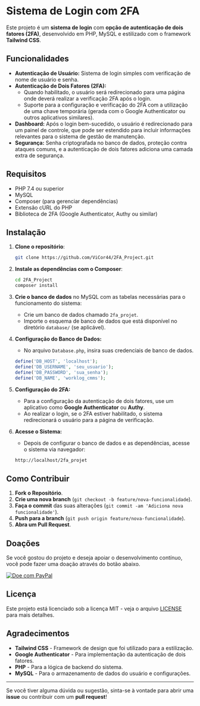 # Sistema de Login com 2FA

Este projeto é um **sistema de login** com **opção de autenticação de dois fatores (2FA)**, desenvolvido em PHP, MySQL e estilizado com o framework **Tailwind CSS**.

## Funcionalidades

- **Autenticação de Usuário:** Sistema de login simples com verificação de nome de usuário e senha.
- **Autenticação de Dois Fatores (2FA):** 
  - Quando habilitado, o usuário será redirecionado para uma página onde deverá realizar a verificação 2FA após o login.
  - Suporte para a configuração e verificação do 2FA com a utilização de uma chave temporária (gerada com o Google Authenticator ou outros aplicativos similares).  
- **Dashboard:** Após o login bem-sucedido, o usuário é redirecionado para um painel de controle, que pode ser estendido para incluir informações relevantes para o sistema de gestão de manutenção.
- **Segurança:** Senha criptografada no banco de dados, proteção contra ataques comuns, e a autenticação de dois fatores adiciona uma camada extra de segurança.

## Requisitos

- PHP 7.4 ou superior
- MySQL
- Composer (para gerenciar dependências)
- Extensão cURL do PHP
- Biblioteca de 2FA (Google Authenticator, Authy ou similar)

## Instalação

1. **Clone o repositório**:
    ```bash
    git clone https://github.com/ViCor44/2FA_Project.git
    ```

2. **Instale as dependências com o Composer**:
    ```bash
    cd 2FA_Project
    composer install
    ```

3. **Crie o banco de dados** no MySQL com as tabelas necessárias para o funcionamento do sistema:
    - Crie um banco de dados chamado `2fa_projet`.
    - Importe o esquema de banco de dados que está disponível no diretório `database/` (se aplicável).

4. **Configuração do Banco de Dados:**
    - No arquivo `Database.php`, insira suas credenciais de banco de dados.

    ```php
    define('DB_HOST', 'localhost');
    define('DB_USERNAME', 'seu_usuario');
    define('DB_PASSWORD', 'sua_senha');
    define('DB_NAME', 'worklog_cmms');
    ```

5. **Configuração do 2FA:**
    - Para a configuração da autenticação de dois fatores, use um aplicativo como **Google Authenticator** ou **Authy**.
    - Ao realizar o login, se o 2FA estiver habilitado, o sistema redirecionará o usuário para a página de verificação.

6. **Acesse o Sistema:**
    - Depois de configurar o banco de dados e as dependências, acesse o sistema via navegador:
    ```bash
    http://localhost/2fa_projet
    ```

## Como Contribuir

1. **Fork o Repositório**.
2. **Crie uma nova branch** (`git checkout -b feature/nova-funcionalidade`).
3. **Faça o commit** das suas alterações (`git commit -am 'Adiciona nova funcionalidade'`).
4. **Push para a branch** (`git push origin feature/nova-funcionalidade`).
5. **Abra um Pull Request**.

## Doações

Se você gostou do projeto e deseja apoiar o desenvolvimento contínuo, você pode fazer uma doação através do botão abaixo.

[![Doe com PayPal](https://www.paypalobjects.com/en_US/i/btn/btn_donateCC_LG.gif)](https://www.paypal.com/donate?business=victor.a.correia@gmail.com)

## Licença

Este projeto está licenciado sob a licença MIT - veja o arquivo [LICENSE](LICENSE) para mais detalhes.

## Agradecimentos

- **Tailwind CSS** - Framework de design que foi utilizado para a estilização.
- **Google Authenticator** - Para implementação da autenticação de dois fatores.
- **PHP** - Para a lógica de backend do sistema.
- **MySQL** - Para o armazenamento de dados do usuário e configurações.

---

Se você tiver alguma dúvida ou sugestão, sinta-se à vontade para abrir uma **issue** ou contribuir com um **pull request**!
